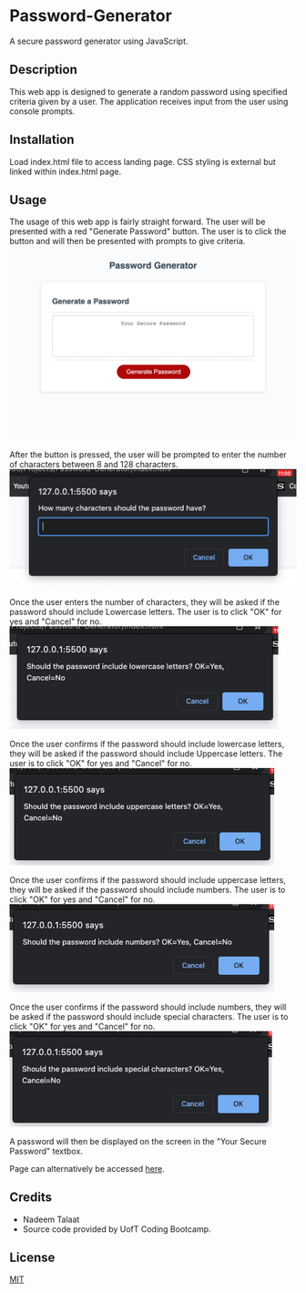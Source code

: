 # Password-Generator
A secure password generator using JavaScript.

## Description
This web app is designed to generate a random password using specified criteria given by a user. The application receives input from the user using console prompts.
## Installation
Load index.html file to access landing page. CSS styling is external but linked within index.html page.
## Usage
The usage of this web app is fairly straight forward. The user will be presented with a red "Generate Password" button. The user is to click the button and will then be presented with prompts to give criteria.
![INPUT: Full Page Screenshot](./assets/images/Screenshot.png)

After the button is pressed, the user will be prompted to enter the number of characters between 8 and 128 characters.
![INPUT: Number of Characters](./assets/images/numOfCharacters.png)

Once the user enters the number of characters, they will be asked if the password should include Lowercase letters. The user is to click "OK" for yes and "Cancel" for no.
![INPUT: Use Lowercase Letters?](./assets/images/useLower.png)

Once the user confirms if the password should include lowercase letters, they will be asked if the password should include Uppercase letters. The user is to click "OK" for yes and "Cancel" for no.
![INPUT: Use Uppercase Letters?](./assets/images/useUpper.png)

Once the user confirms if the password should include uppercase letters, they will be asked if the password should include numbers. The user is to click "OK" for yes and "Cancel" for no.
![INPUT: Use Numbers?](./assets/images/useNumber.png)

Once the user confirms if the password should include numbers, they will be asked if the password should include special characters. The user is to click "OK" for yes and "Cancel" for no.
![INPUT: Use Special Characters?](./assets/images/useSpecial.png)

A password will then be displayed on the screen in the "Your Secure Password" textbox.

Page can alternatively be accessed [here](https://nadeemtalaat.github.io/Password-Generator/).

## Credits
- Nadeem Talaat
- Source code provided by UofT Coding Bootcamp.

## License
[MIT](https://choosealicense.com/licenses/mit/)
